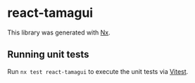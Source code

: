 # react-tamagui

This library was generated with [Nx](https://nx.dev).

## Running unit tests

Run `nx test react-tamagui` to execute the unit tests via [Vitest](https://vitest.dev/).
